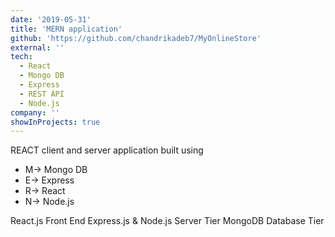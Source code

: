 ```yaml
---
date: '2019-05-31'
title: 'MERN application'
github: 'https://github.com/chandrikadeb7/MyOnlineStore'
external: ''
tech:
  - React
  - Mongo DB
  - Express
  - REST API
  - Node.js
company: ''
showInProjects: true
---
```


 REACT client and server application built using 
  - M-> Mongo DB
  - E-> Express
  - R-> React
  - N-> Node.js
  
React.js Front End
Express.js & Node.js Server Tier
MongoDB Database Tier

